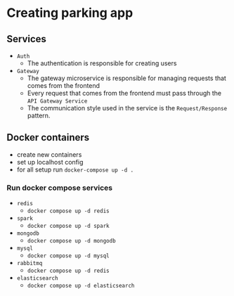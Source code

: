 # Creating parking app 

## Services 
* `Auth`
  * The authentication is responsible for creating users
* `Gateway`
  * The gateway microservice is responsible for managing requests that comes from the frontend
  * Every request that comes from the frontend must pass through the `API Gateway Service`
  * The communication style used in the service is the `Request/Response` pattern.

## Docker containers
* create new containers
* set up localhost config
* for all setup run `docker-compose up -d .`
### Run docker compose services
* `redis`
  * `docker compose up -d redis`
* `spark`
  * `docker compose up -d spark`
* `mongodb`
  * `docker compose up -d mongodb`
* `mysql`
  * `docker compose up -d mysql`
* `rabbitmq`
  * `docker compose up -d redis`
* `elasticsearch`
  * `docker compose up -d elasticsearch`
